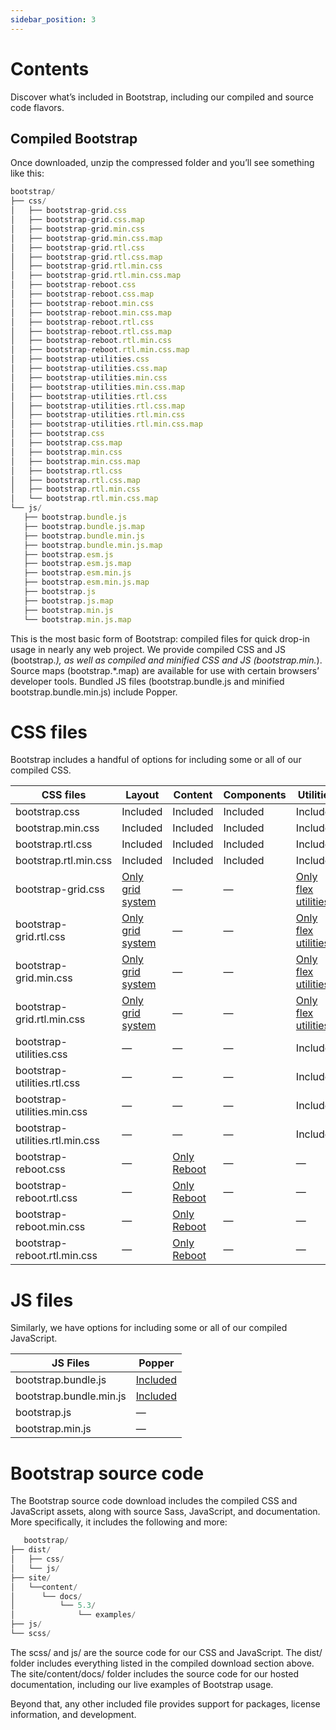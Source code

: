 ```yaml
---
sidebar_position: 3
---
```

# Contents


Discover what’s included in Bootstrap, including our compiled and source code flavors.


## Compiled Bootstrap 
Once downloaded, unzip the compressed folder and you’ll see something like this:
 ```jsx
bootstrap/
├── css/
│   ├── bootstrap-grid.css
│   ├── bootstrap-grid.css.map
│   ├── bootstrap-grid.min.css
│   ├── bootstrap-grid.min.css.map
│   ├── bootstrap-grid.rtl.css
│   ├── bootstrap-grid.rtl.css.map
│   ├── bootstrap-grid.rtl.min.css
│   ├── bootstrap-grid.rtl.min.css.map
│   ├── bootstrap-reboot.css
│   ├── bootstrap-reboot.css.map
│   ├── bootstrap-reboot.min.css
│   ├── bootstrap-reboot.min.css.map
│   ├── bootstrap-reboot.rtl.css
│   ├── bootstrap-reboot.rtl.css.map
│   ├── bootstrap-reboot.rtl.min.css
│   ├── bootstrap-reboot.rtl.min.css.map
│   ├── bootstrap-utilities.css
│   ├── bootstrap-utilities.css.map
│   ├── bootstrap-utilities.min.css
│   ├── bootstrap-utilities.min.css.map
│   ├── bootstrap-utilities.rtl.css
│   ├── bootstrap-utilities.rtl.css.map
│   ├── bootstrap-utilities.rtl.min.css
│   ├── bootstrap-utilities.rtl.min.css.map
│   ├── bootstrap.css
│   ├── bootstrap.css.map
│   ├── bootstrap.min.css
│   ├── bootstrap.min.css.map
│   ├── bootstrap.rtl.css
│   ├── bootstrap.rtl.css.map
│   ├── bootstrap.rtl.min.css
│   └── bootstrap.rtl.min.css.map
└── js/
    ├── bootstrap.bundle.js
    ├── bootstrap.bundle.js.map
    ├── bootstrap.bundle.min.js
    ├── bootstrap.bundle.min.js.map
    ├── bootstrap.esm.js
    ├── bootstrap.esm.js.map
    ├── bootstrap.esm.min.js
    ├── bootstrap.esm.min.js.map
    ├── bootstrap.js
    ├── bootstrap.js.map
    ├── bootstrap.min.js
    └── bootstrap.min.js.map

 ```

This is the most basic form of Bootstrap: compiled files for quick drop-in usage in nearly any web project. We provide compiled CSS and JS (bootstrap.*), as well as compiled and minified CSS and JS (bootstrap.min.*). Source maps (bootstrap.*.map) are available for use with certain browsers’ developer tools. Bundled JS files (bootstrap.bundle.js and minified bootstrap.bundle.min.js) include Popper.

# CSS files

Bootstrap includes a handful of options for including some or all of our compiled CSS.

| **CSS files**                      | **Layout**              | **Content** | **Components** | **Utilities**         |
|-------------------------------------|-------------------------|------------|---------------|-----------------------|
| bootstrap.css                       | Included                | Included   | Included      | Included              |
| bootstrap.min.css                    | Included                | Included   | Included      | Included              |
| bootstrap.rtl.css                     | Included                | Included   | Included      | Included              |
| bootstrap.rtl.min.css                 | Included                | Included   | Included      | Included              |
| bootstrap-grid.css                    | [Only grid system](#)   | —          | —             | [Only flex utilities](#) |
| bootstrap-grid.rtl.css                | [Only grid system](#)   | —          | —             | [Only flex utilities](#) |
| bootstrap-grid.min.css                | [Only grid system](#)   | —          | —             | [Only flex utilities](#) |
| bootstrap-grid.rtl.min.css            | [Only grid system](#)   | —          | —             | [Only flex utilities](#) |
| bootstrap-utilities.css               | —                       | —          | —             | Included              |
| bootstrap-utilities.rtl.css           | —                       | —          | —             | Included              |
| bootstrap-utilities.min.css           | —                       | —          | —             | Included              |
| bootstrap-utilities.rtl.min.css       | —                       | —          | —             | Included              |
| bootstrap-reboot.css                  | —                       | [Only Reboot](#) | —             | —                     |
| bootstrap-reboot.rtl.css              | —                       | [Only Reboot](#) | —             | —                     |
| bootstrap-reboot.min.css              | —                       | [Only Reboot](#) | —             | —                     |
| bootstrap-reboot.rtl.min.css          | —                       | [Only Reboot](#) | —             | —                     |



# JS files 

Similarly, we have options for including some or all of our compiled JavaScript.

| **JS Files**                  | **Popper**  |
|--------------------------------|------------|
| bootstrap.bundle.js            | [Included](#) |
| bootstrap.bundle.min.js        | [Included](#) |
| bootstrap.js                   | —          |
| bootstrap.min.js               | —          |



# Bootstrap source code 

The Bootstrap source code download includes the compiled CSS and JavaScript assets, along with source Sass, JavaScript, and documentation. More specifically, it includes the following and more:

 ```jsx
    bootstrap/
├── dist/
│   ├── css/
│   └── js/
├── site/
│   └──content/
│      └── docs/
│          └── 5.3/
│              └── examples/
├── js/
└── scss/
 ```

 The scss/ and js/ are the source code for our CSS and JavaScript. The dist/ folder includes everything listed in the compiled download section above. The site/content/docs/ folder includes the source code for our hosted documentation, including our live examples of Bootstrap usage.

Beyond that, any other included file provides support for packages, license information, and development.

